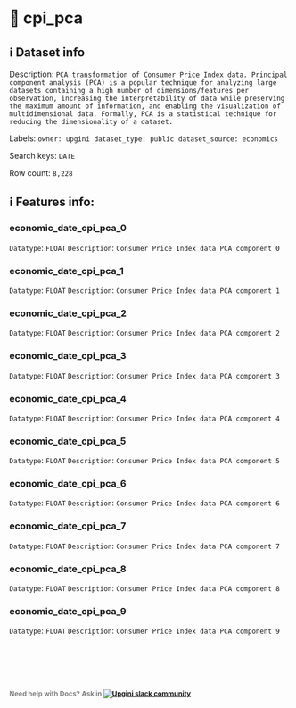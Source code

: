 # 📖 cpi_pca 
## ℹ️ Dataset info 
Description: `PCA transformation of Consumer Price Index data. Principal component analysis (PCA) is a popular technique for analyzing large datasets containing a high number of dimensions/features per observation, increasing the interpretability of data while preserving the maximum amount of information, and enabling the visualization of multidimensional data. Formally, PCA is a statistical technique for reducing the dimensionality of a dataset.` 

Labels: ` owner: upgini ` &nbsp;` dataset_type: public ` &nbsp;` dataset_source: economics ` &nbsp;

Search keys: 
` DATE ` &nbsp;

Row count: `8,228` 

## ℹ️ Features info:

### economic_date_cpi_pca_0
`Datatype`: `FLOAT`
`Description`: `Consumer Price Index data PCA component 0`

### economic_date_cpi_pca_1
`Datatype`: `FLOAT`
`Description`: `Consumer Price Index data PCA component 1`

### economic_date_cpi_pca_2
`Datatype`: `FLOAT`
`Description`: `Consumer Price Index data PCA component 2`

### economic_date_cpi_pca_3
`Datatype`: `FLOAT`
`Description`: `Consumer Price Index data PCA component 3`

### economic_date_cpi_pca_4
`Datatype`: `FLOAT`
`Description`: `Consumer Price Index data PCA component 4`

### economic_date_cpi_pca_5
`Datatype`: `FLOAT`
`Description`: `Consumer Price Index data PCA component 5`

### economic_date_cpi_pca_6
`Datatype`: `FLOAT`
`Description`: `Consumer Price Index data PCA component 6`

### economic_date_cpi_pca_7
`Datatype`: `FLOAT`
`Description`: `Consumer Price Index data PCA component 7`

### economic_date_cpi_pca_8
`Datatype`: `FLOAT`
`Description`: `Consumer Price Index data PCA component 8`

### economic_date_cpi_pca_9
`Datatype`: `FLOAT`
`Description`: `Consumer Price Index data PCA component 9`


<br/><br/>
---
<span style="color:grey;font-weight:700;font-size:12px">
    Need help with Docs? Ask in
    <a href="https://4mlg.short.gy/join-upgini-community">
        <img alt="Upgini slack community" src="https://img.shields.io/badge/slack-@upgini-orange.svg?logo=slack">
    </a>
</span>